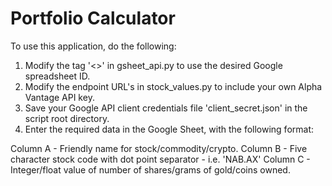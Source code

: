 # Portfolio Calculator

To use this application, do the following:

1. Modify the tag '<>' in gsheet_api.py to use the desired Google spreadsheet ID.
2. Modify the endpoint URL's in stock_values.py to include your own Alpha Vantage API key.
3. Save your Google API client credentials file 'client_secret.json' in the script root directory. 
4. Enter the required data in the Google Sheet, with the following format:

Column A - Friendly name for stock/commodity/crypto.
Column B - Five character stock code with dot point separator - i.e. 'NAB.AX'
Column C - Integer/float value of number of shares/grams of gold/coins owned.
